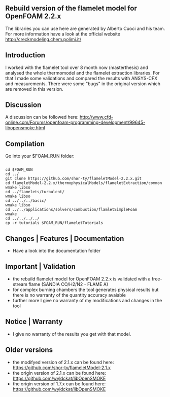 ##  Rebuild version of the flamelet model for OpenFOAM 2.2.x

The libraries you can use here are generated by Alberto Cuoci and his team. For more information have a look at the official website http://creckmodeling.chem.polimi.it/

## Introduction

I worked with the flamelet tool over 8 month now (masterthesis) and analysed the whole thermomodel and the flamelet extraction libraries. For that I made some validations and compared the results with ANSYS-CFX and measurements. There were some "bugs" in the original version which are removed in this version.

## Discussion
A discussion can be followed here: http://www.cfd-online.com/Forums/openfoam-programming-development/99645-libopensmoke.html

## Compilation

Go into your $FOAM_RUN folder:

<code>
cd $FOAM_RUN
cd ../
git clone https://github.com/shor-ty/flameletModel-2.2.x.git
cd flameletModel-2.2.x/thermophysicalModels/flameletExtraction/common
wmake libso
cd ../flamelets/turbulent/
wmake libso
cd ../../../basic/
wmake libso
cd ../../applications/solvers/combustion/flamletSimpleFoam
wmake
cd ../../../../
cp -r tutorials $FOAM_RUN/flameletTutorials
</code>

## Changes | Features | Documentation
+ Have a look into the documentation folder

## Important | Validation

+ the rebuild flamelet model for OpenFOAM 2.2.x is validated with a free-stream flame (SANDIA CO/H2/N2 - FLAME A) 
+ for complex burning chambers the tool generates physical results but there is no warranty of the quantity accuracy avaiable
+ further more I give no warranty of my modifications and changes in the tool

## Notice | Warranty
+ I give no warranty of the results you get with that model.

## Older versions
+ the modifyed version of 2.1.x can be found here: https://github.com/shor-ty/flameletModel-2.1.x
+ the origin version of 2.1.x can be found here: https://github.com/wyldckat/libOpenSMOKE
+ the origin version of 1.7.x can be found here: https://github.com/wyldckat/libOpenSMOKE


